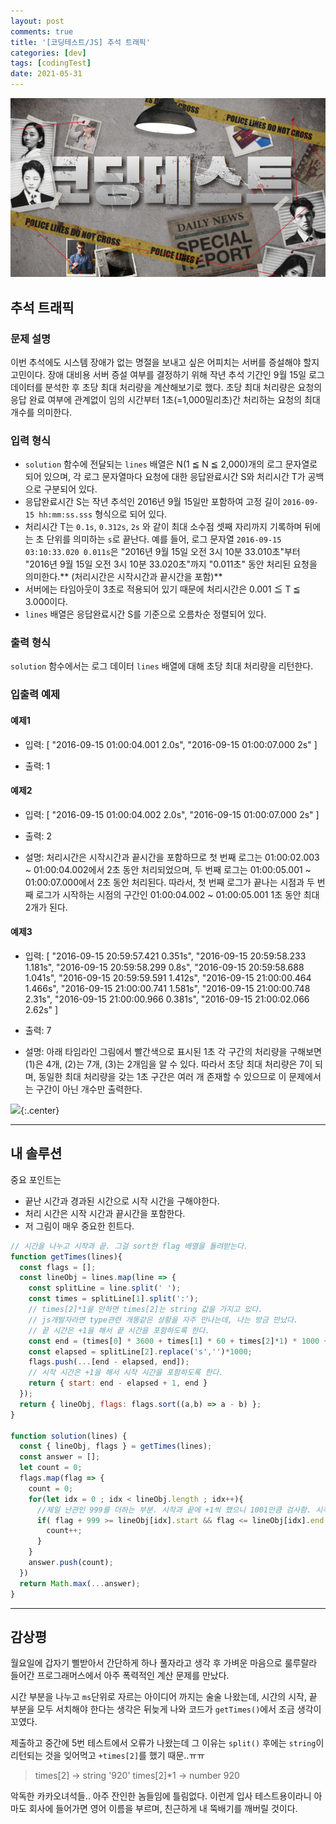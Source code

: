 ```yaml
---
layout: post
comments: true
title: '[코딩테스트/JS] 추석 트래픽'
categories: [dev]
tags: [codingTest]
date: 2021-05-31
---
```

![headerimg](/assets/img/subcate/coding.png)

## 추석 트래픽
### 문제 설명
이번 추석에도 시스템 장애가 없는 명절을 보내고 싶은 어피치는 서버를 증설해야 할지 고민이다. 장애 대비용 서버 증설 여부를 결정하기 위해 작년 추석 기간인 9월 15일 로그 데이터를 분석한 후 초당 최대 처리량을 계산해보기로 했다. 초당 최대 처리량은 요청의 응답 완료 여부에 관계없이 임의 시간부터 1초(=1,000밀리초)간 처리하는 요청의 최대 개수를 의미한다.

### 입력 형식
* `solution` 함수에 전달되는 `lines` 배열은 N(1 ≦ N ≦ 2,000)개의 로그 문자열로 되어 있으며, 각 로그 문자열마다 요청에 대한 응답완료시간 S와 처리시간 T가 공백으로 구분되어 있다.
* 응답완료시간 S는 작년 추석인 2016년 9월 15일만 포함하여 고정 길이 `2016-09-15 hh:mm:ss.sss` 형식으로 되어 있다.
* 처리시간 T는 `0.1s`, `0.312s`, `2s` 와 같이 최대 소수점 셋째 자리까지 기록하며 뒤에는 초 단위를 의미하는 `s`로 끝난다.
예를 들어, 로그 문자열 `2016-09-15 03:10:33.020 0.011s`은 "2016년 9월 15일 오전 3시 10분 33.010초"부터 "2016년 9월 15일 오전 3시 10분 33.020초"까지 "0.011초" 동안 처리된 요청을 의미한다.** (처리시간은 시작시간과 끝시간을 포함)**
* 서버에는 타임아웃이 3초로 적용되어 있기 때문에 처리시간은 0.001 ≦ T ≦ 3.000이다.
* `lines` 배열은 응답완료시간 S를 기준으로 오름차순 정렬되어 있다.

### 출력 형식
`solution` 함수에서는 로그 데이터 `lines` 배열에 대해 초당 최대 처리량을 리턴한다.

### 입출력 예제
#### 예제1
* 입력: [
"2016-09-15 01:00:04.001 2.0s",
"2016-09-15 01:00:07.000 2s"
]

* 출력: 1

#### 예제2
*  입력: [
"2016-09-15 01:00:04.002 2.0s",
"2016-09-15 01:00:07.000 2s"
]

* 출력: 2

* 설명: 처리시간은 시작시간과 끝시간을 포함하므로
첫 번째 로그는 01:00:02.003 ~ 01:00:04.002에서 2초 동안 처리되었으며,
두 번째 로그는 01:00:05.001 ~ 01:00:07.000에서 2초 동안 처리된다.
따라서, 첫 번째 로그가 끝나는 시점과 두 번째 로그가 시작하는 시점의 구간인 01:00:04.002 ~ 01:00:05.001 1초 동안 최대 2개가 된다.

#### 예제3
* 입력: [
"2016-09-15 20:59:57.421 0.351s",
"2016-09-15 20:59:58.233 1.181s",
"2016-09-15 20:59:58.299 0.8s",
"2016-09-15 20:59:58.688 1.041s",
"2016-09-15 20:59:59.591 1.412s",
"2016-09-15 21:00:00.464 1.466s",
"2016-09-15 21:00:00.741 1.581s",
"2016-09-15 21:00:00.748 2.31s",
"2016-09-15 21:00:00.966 0.381s",
"2016-09-15 21:00:02.066 2.62s"
]

* 출력: 7

* 설명: 아래 타임라인 그림에서 빨간색으로 표시된 1초 각 구간의 처리량을 구해보면 (1)은 4개, (2)는 7개, (3)는 2개임을 알 수 있다. 따라서 초당 최대 처리량은 7이 되며, 동일한 최대 처리량을 갖는 1초 구간은 여러 개 존재할 수 있으므로 이 문제에서는 구간이 아닌 개수만 출력한다.

![](http://t1.kakaocdn.net/welcome2018/chuseok-01-v5.png){:.center}

<hr/>

## 내 솔루션
중요 포인트는
* 끝난 시간과 경과된 시간으로 시작 시간을 구해야한다.
* 처리 시간은 시작 시간과 끝시간을 포함한다.
* 저 그림이 매우 중요한 힌트다.

```javascript
// 시간을 나누고 시작과 끝. 그걸 sort한 flag 배열을 돌려받는다.
function getTimes(lines){ 
  const flags = [];
  const lineObj = lines.map(line => {
    const splitLine = line.split(' ');
    const times = splitLine[1].split(':');
    // times[2]*1을 안하면 times[2]는 string 값을 가지고 있다.
    // js개발자라면 type관련 개똥같은 상황을 자주 만나는데, 나는 방금 만났다.
    // 끝 시간은 +1을 해서 끝 시간을 포함하도록 한다.
    const end = (times[0] * 3600 + times[1] * 60 + times[2]*1) * 1000 + 1;
    const elapsed = splitLine[2].replace('s','')*1000; 
    flags.push(...[end - elapsed, end]);
    // 시작 시간은 +1을 해서 시작 시간을 포함하도록 한다.
    return { start: end - elapsed + 1, end }
  });
  return { lineObj, flags: flags.sort((a,b) => a - b) };
}

function solution(lines) {
  const { lineObj, flags } = getTimes(lines);
  const answer = [];
  let count = 0;
  flags.map(flag => {
    count = 0;
    for(let idx = 0 ; idx < lineObj.length ; idx++){
      //제일 난관인 999를 더하는 부분. 시작과 끝에 +1씩 했으니 1001만큼 검사함. 시작인 0과 끝인 1001포함.
      if( flag + 999 >= lineObj[idx].start && flag <= lineObj[idx].end ){
        count++;
      }
    }
    answer.push(count);
  })
  return Math.max(...answer);
}
```
<hr/>

## 감상평
월요일에 갑자기 삘받아서 간단하게 하나 풀자라고 생각 후 가벼운 마음으로 룰루랄라 들어간 프로그래머스에서 아주 폭력적인 계산 문제를 만났다.

시간 부분을 나누고 `ms`단위로 자르는 아이디어 까지는 술술 나왔는데,
시간의 시작, 끝 부분을 모두 서치해야 한다는 생각은 뒤늦게 나와 코드가 `getTimes()`에서 조금 생각이 꼬였다.

제출하고 중간에 5번 테스트에서 오류가 나왔는데 그 이유는 `split()` 후에는 `string`이 리턴되는 것을 잊어먹고 `+times[2]`를 했기 때문..ㅠㅠ
> times[2] -> string '920'
times[2]*1 -> number 920


악독한 카카오녀석들.. 아주 잔인한 놈들임에 틀림없다. 이런게 입사 테스트용이라니 아마도 회사에 들어가면 영어 이름을 부르며, 친근하게 내 뚝배기를 깨버릴 것이다.
